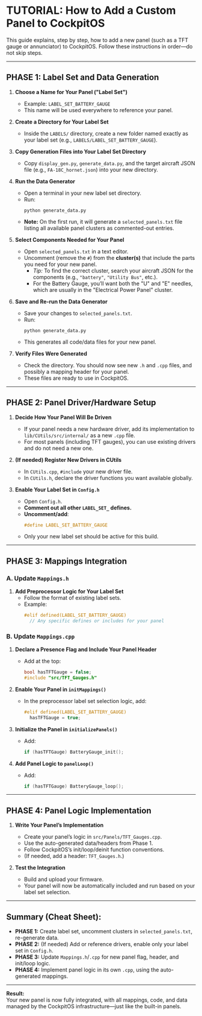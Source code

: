 # TUTORIAL: How to Add a Custom Panel to CockpitOS

This guide explains, step by step, how to add a new panel (such as a TFT gauge or annunciator) to CockpitOS. Follow these instructions in order—do not skip steps.

---

## PHASE 1: Label Set and Data Generation

1. **Choose a Name for Your Panel ("Label Set")**
    - Example: `LABEL_SET_BATTERY_GAUGE`
    - This name will be used everywhere to reference your panel.

2. **Create a Directory for Your Label Set**
    - Inside the `LABELS/` directory, create a new folder named exactly as your label set (e.g., `LABELS/LABEL_SET_BATTERY_GAUGE`).

3. **Copy Generation Files into Your Label Set Directory**
    - Copy `display_gen.py`, `generate_data.py`, and the target aircraft JSON file (e.g., `FA-18C_hornet.json`) into your new directory.

4. **Run the Data Generator**
    - Open a terminal in your new label set directory.
    - Run:  
      ```
      python generate_data.py
      ```
    - **Note:** On the first run, it will generate a `selected_panels.txt` file listing all available panel clusters as commented-out entries.

5. **Select Components Needed for Your Panel**
    - Open `selected_panels.txt` in a text editor.
    - Uncomment (remove the `#`) from the **cluster(s)** that include the parts you need for your new panel.
      - *Tip:* To find the correct cluster, search your aircraft JSON for the components (e.g., `"battery"`, `"Utility Bus"`, etc.).
      - For the Battery Gauge, you’ll want both the "U" and "E" needles, which are usually in the "Electrical Power Panel" cluster.

6. **Save and Re-run the Data Generator**
    - Save your changes to `selected_panels.txt`.
    - Run:  
      ```
      python generate_data.py
      ```
    - This generates all code/data files for your new panel.

7. **Verify Files Were Generated**
    - Check the directory. You should now see new `.h` and `.cpp` files, and possibly a mapping header for your panel.
    - These files are ready to use in CockpitOS.

---

## PHASE 2: Panel Driver/Hardware Setup

1. **Decide How Your Panel Will Be Driven**
    - If your panel needs a new hardware driver, add its implementation to `lib/CUtils/src/internal/` as a new `.cpp` file.
    - For most panels (including TFT gauges), you can use existing drivers and do not need a new one.

2. **(If needed) Register New Drivers in CUtils**
    - In `CUtils.cpp`, `#include` your new driver file.
    - In `CUtils.h`, declare the driver functions you want available globally.

3. **Enable Your Label Set in `Config.h`**
    - Open `Config.h`.
    - **Comment out all other `LABEL_SET_` defines.**
    - **Uncomment/add**:  
      ```cpp
      #define LABEL_SET_BATTERY_GAUGE
      ```
    - Only your new label set should be active for this build.

---

## PHASE 3: Mappings Integration

### A. Update `Mappings.h`

1. **Add Preprocessor Logic for Your Label Set**
    - Follow the format of existing label sets.
    - Example:
      ```cpp
      #elif defined(LABEL_SET_BATTERY_GAUGE)
        // Any specific defines or includes for your panel
      ```

### B. Update `Mappings.cpp`

1. **Declare a Presence Flag and Include Your Panel Header**
    - Add at the top:
      ```cpp
      bool hasTFTGauge = false;
      #include "src/TFT_Gauges.h"
      ```

2. **Enable Your Panel in `initMappings()`**
    - In the preprocessor label set selection logic, add:
      ```cpp
      #elif defined(LABEL_SET_BATTERY_GAUGE)
        hasTFTGauge = true;
      ```

3. **Initialize the Panel in `initializePanels()`**
    - Add:
      ```cpp
      if (hasTFTGauge) BatteryGauge_init();
      ```

4. **Add Panel Logic to `panelLoop()`**
    - Add:
      ```cpp
      if (hasTFTGauge) BatteryGauge_loop();
      ```

---

## PHASE 4: Panel Logic Implementation

1. **Write Your Panel’s Implementation**
    - Create your panel’s logic in `src/Panels/TFT_Gauges.cpp`.
    - Use the auto-generated data/headers from Phase 1.
    - Follow CockpitOS’s init/loop/deinit function conventions.
    - (If needed, add a header: `TFT_Gauges.h`.)

2. **Test the Integration**
    - Build and upload your firmware.
    - Your panel will now be automatically included and run based on your label set selection.

---

## Summary (Cheat Sheet):

- **PHASE 1:** Create label set, uncomment clusters in `selected_panels.txt`, re-generate data.
- **PHASE 2:** (If needed) Add or reference drivers, enable only your label set in `Config.h`.
- **PHASE 3:** Update `Mappings.h`/`.cpp` for new panel flag, header, and init/loop logic.
- **PHASE 4:** Implement panel logic in its own `.cpp`, using the auto-generated mappings.

---

**Result:**  
Your new panel is now fully integrated, with all mappings, code, and data managed by the CockpitOS infrastructure—just like the built-in panels.

